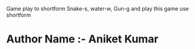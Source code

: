 Game play to shortform Snake-s, water-w, Gun-g and play this game use shortform
# Author Name :- Aniket Kumar
